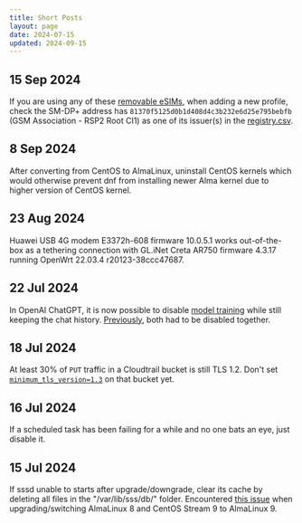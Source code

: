 ```yaml
---
title: Short Posts
layout: page
date: 2024-07-15
updated: 2024-09-15
---
```


## 15 Sep 2024

If you are using any of these [removable eSIMs](https://euicc-manual.osmocom.org/docs/lpa/known-card/#product), when adding a new profile, check the SM-DP+ address has `81370f5125d0b1d408d4c3b232e6d25e795bebfb` (GSM Association - RSP2 Root CI1) as one of its issuer(s) in the [registry.csv](https://github.com/CursedHardware/gsma-rsp-certificates/blob/main/registry.csv).

## 8 Sep 2024

After converting from CentOS to AlmaLinux, uninstall CentOS kernels which would otherwise prevent dnf from installing newer Alma kernel due to higher version of CentOS kernel.

## 23 Aug 2024

Huawei USB 4G modem E3372h-608 firmware 10.0.5.1 works out-of-the-box as a tethering connection with GL.iNet Creta AR750 firmware 4.3.17 running OpenWrt 22.03.4 r20123-38ccc47687.

## 22 Jul 2024

In OpenAI ChatGPT, it is now possible to disable [model training](https://help.openai.com/en/articles/7730893-data-controls-faq) while still keeping the chat history. [Previously](https://openai.com/index/new-ways-to-manage-your-data-in-chatgpt/), both had to be disabled together.

## 18 Jul 2024

At least 30% of `PUT` traffic in a Cloudtrail bucket is still TLS 1.2. Don't set [`minimum_tls_version=1.3`](https://docs.aws.amazon.com/cdk/api/v2/python/aws_cdk.aws_s3/Bucket.html) on that bucket yet.

## 16 Jul 2024

If a scheduled task has been failing for a while and no one bats an eye, just disable it.

## 15 Jul 2024

If sssd unable to starts after upgrade/downgrade, clear its cache by deleting all files in the "/var/lib/sss/db/" folder. Encountered [this issue](https://bugzilla.redhat.com/show_bug.cgi?id=1576597) when upgrading/switching AlmaLinux 8 and CentOS Stream 9 to AlmaLinux 9.
